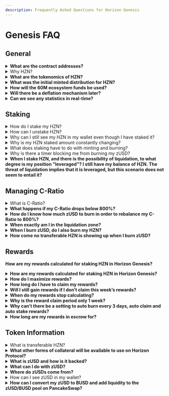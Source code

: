 ```yaml
---
description: Frequently Asked Questions for Horizon Genesis
---
```


# Genesis FAQ

## General

<details>

<summary><strong>What are the contract addresses?</strong></summary>

`HZN: 0xc0eff7749b125444953ef89682201fb8c6a917cd`

`zUSD: 0xf0186490b18cb74619816cfc7feb51cdbe4ae7b9`

</details>

<details>

<summary>Why HZN?</summary>

* Built on the BSC for faster, cheaper, scalable transactions
* More focus on bringing a wider range of synthetic assets that represent the real and crypto worlds
* Building more innovative synthetic assets such as zIndices, zNFTs, leveraged assets and others
* Bringing DeFi to NFTs via Synthetic NFTs
* Cross-chain interoperability: BSC, ETH, Solana, Polygon, Tron, Cosmos, Reef, and more
* Focused on user experience and education
* Community driven

</details>

<details>

<summary><strong>What are the tokenomics of HZN?</strong></summary>

To understand the tokenomics please refer to our [Supply and Inflation Policy article](https://horizonprotocol.medium.com/horizon-supply-and-inflation-policy-f0aaa8cc4a3a).

</details>

<details>

<summary><strong>What was the initial minted distribution for HZN?</strong></summary>

The initial minted supply of HZN tokens is 100,000,000.

Distribution:

* 10% (10,000,000 HZN) will be reserved for the IFO on PancakeSwap.
* 30% (30,000,000 HZN) will be reserved for Liquidity Mining (PHB, HZN, HZN-BNB LP) purposes.
* 60% (60,000,000 HZN) will be reserved for the Ecosystem & Community Fund.

</details>

<details>

<summary><strong>How will the 60M ecosystem funds be used?</strong></summary>

The 60M Ecosystem & Community Fund will be used to support the protocol and community via stabilization of synthetic asset collateralization, market making for synthetic assets, protocol grants and blockchain fees, bounties, partnerships, marketing, and other community incentives. None of these funds are going to the team, advisors, or investors and are not intended to ever be completely circulating in the market. This fund is the treasury of Horizon Protocol itself and is for the benefit and long term sustainability of the protocol. The intention for this fund is to eventually be completely governed by the community via a DAO.

</details>

<details>

<summary><strong>Will there be a deflation mechanism later?</strong></summary>

As our project evolves, we can certainly begin to implement deflationary mechanisms. If you wish to contribute to the discussion around this, please join our Telegram community [here](https://t.me/HorizonProtocol).

</details>

<details>

<summary><strong>Can we see any statistics in real-time?</strong></summary>

To see real-time network data and analytics for Horizon Protocol, check out the [Horizon Dashboard](https://dashboard.horizonprotocol.com).

</details>

## Staking

<details>

<summary>How do I stake my HZN?</summary>

To stake HZN you also need to mint zUSD, which is a stablecoin backed by your staked HZN. This zUSD must be paid back in order to reclaim your HZN and is considered as an interest-free debt. Staking HZN requires managing your Collateralization Ratio (C-Ratio) in order to be eligible for rewards and avoid liquidation.

Learn more about staking [here](staking-on-horizon-genesis/). Get started [here](getting-started/).

</details>

<details>

<summary>How can I unstake HZN?</summary>

You must burn zUSD in order to unstake HZN. Burning zUSD will reduce your debt which also reduces the amount of HZN required to back that debt.

* Any zUSD burned while under an 800% C-Ratio will only reduce your debt and increase your C-Ratio, but will not unstake any HZN.
* Any zUSD burned while over an 800% C-Ratio will reduce your debt AND unstake HZN at an 800% ratio. Reducing your debt to 0 would unstake all of your HZN. Unstaked HZN would become 'transferable' HZN, which is freely usable HZN.

</details>

<details>

<summary>Why can I still see my HZN in my wallet even though I have staked it?</summary>

When staking HZN in Horizon Genesis, your HZN will never actually leave your wallet. Horizon Genesis will automatically flag your HZN as 'staked' rendering it unusable until you unstake your position. HZN that isn't staked will be considered 'transferable' and freely usable to transfer or sell.

</details>

<details>

<summary>Why is my HZN staked amount constantly changing?</summary>

Horizon Protocol has a dynamic staking mechanism that automatically adjusts the amount of HZN staked based on the current price of HZN in order to always maintain an 800% backing of your current debt. Transferable and escrowed HZN are dynamically used to maintain an 800% C-Ratio as the price of HZN fluctuates.

Let’s take an example:

1. You mint 100 zUSD with 800 HZN (1 HZN = $1) at 800% C-Ratio, your staked HZN balance would be 800 and your transferable HZN balance would be 0 (assuming you staked all of your HZN).
2. The price of HZN goes up to $1.5, now you would only need 533.33 HZN to back your 100 zUSD. Horizon Genesis would automatically release 266.67 HZN from being staked and it would become transferable HZN. This transferable HZN could then be freely used to mint more zUSD, transferred to another wallet, or sold on an exchange.
3. The price of HZN drops to $0.5, then you will need 1,600 HZN (1600 x $0.5 = $800) to back your 100 zUSD debt position. Horizon Genesis will automatically migrate any transferable or escrowed HZN in your wallet to become staked HZN until the necessary 1600 HZN backing is met. If you don’t have any transferable HZN, then your C-Ratio will fall below the 800% target C-Ratio and you will no longer be able to claim rewards.

</details>

<details>

<summary>What does staking have to do with minting and burning?</summary>

Staking HZN means that you are putting the HZN in there as collateral to Mint/Borrow zUSD. The reason it is called Minting instead of Borrowing is because there is no interest in this process. This is also why zUSD is called “Debt”, because you are technically borrowing this zUSD and you need to return it to be able to take back your HZN. An example of this would be a second mortgage, where you use your house as the collateral and you’re able to borrow some money. To get the house back to be fully under your ownership, then you need to pay back all the money first.

C-Ratio stands for collateralization ratio. This is the amount of collateral needed to borrow/mint a certain amount of zUSD. At 800%, you need $800 worth of HZN to mint $100 of zUSD.&#x20;

If the price of HZN goes up to double the price, then your HZN is now worth $1600, which means that if you haven’t touched anything else, you are now at a c-ratio of 1600%. At this point, you can Mint again, which would take the extra $800 of HZN and borrow/mint to give you another $100 zUSD for a total of $200 zUSD at 800% c-ratio.

If the price of HZN drops by half back to the previous price so that it is worth $800 again, then you c-ratio has now dropped to 400%. To get back to 800% c-ratio, you need to “Burn”/repay $100 of zUSD so you are back at $100 zUSD of debt.

So the final conclusion is if you hold the zUSD that you mint and don’t do anything with it (trading it away or using it to invest in something else), you will have all the zUSD needed to “burn”/repay your zUSD debt and take out your collateral of HZN.

</details>

<details>

<summary>Why is there a timer blocking me from burning my zUSD?</summary>

There is a 24 hour period between minting and burning zUSD. This is necessary to prevent oracle front-running attacks.

</details>

<details>

<summary><strong>When I stake HZN, and there is the possibility of liquidation, to what degree is my position "leveraged"? I still have my balance of HZN. The threat of liquidation implies that it is leveraged, but this scenario does not seem to entail it?</strong></summary>

Liquidation in Horizon Protocol is not the same as liquidation of a leveraged or margin position. Your position in Horizon Protocol is not leveraged, you are actually over-collateralizing a debt position at an 800% ratio to back the creation of synthetic assets. Liquidation occurs when you lack sufficient backing of those synthetic assets. Please refer to the [liquidation section](staking-on-horizon-genesis/liquidation.md).

</details>

## Managing C-Ratio

<details>

<summary>What is C-Ratio?</summary>

Collateralization Ratio or C-Ratio is the ratio between your collateral and your debt. Horizon Protocol currently has a target C-Ratio of 800% meaning you need $8 worth of HZN staked to mint $1 zUSD to have a $1 debt. The purpose of the C-Ratio is to ensure that the synthetics produced by Horizon Protocol are sufficiently backed during price fluctuations.

</details>

<details>

<summary><strong>What happens if my C-Ratio drops below 800%?</strong></summary>

If your C-Ratio drops below 800% you will not be able to claim rewards. You will continue to gain rewards but will need to restore your C-Ratio to 800% by burning zUSD or adding more HZN in order to claim rewards. If you do not claim your rewards after a week, your rewards will be forfeited and redistributed to the following week's reward pool.

</details>

<details>

<summary><strong>How do I know how much zUSD to burn in order to rebalance my C-Ratio to 800%?</strong></summary>

Horizon Genesis has preset strategies to help you manage your C-Ratio. Simply clicking the “Aggressive - 800%” preset strategy will automatically calculate how much zUSD you need to burn to return to 800%. You may also manually input how much zUSD you want to burn if you want to maintain a different C-Ratio.

</details>

<details>

<summary><strong>When exactly am I in the liquidation zone?</strong></summary>

If your C-Ratio goes under 200% - you will be automatically flagged for liquidation. Horizon Genesis has a 3-day grace period to allow you to restore your C-Ratio and clear your liquidation flag before your account becomes available for liquidation. You will need to restore your C-Ratio back to 800% before you're able to clear your liquidation flag.

#### WARNING:

Please note that clearing your liquidation flag requires a blockchain transaction and is NOT automatic.

Learn more about liquidation [here](staking-on-horizon-genesis/liquidation.md).

</details>

<details>

<summary><strong>When I burn zUSD, do I also burn my HZN?</strong></summary>

No, you never lose HZN when burning zUSD. If your C-Ratio is under 800%, burning zUSD just reduces your debt and increases your C-Ratio. Once your C-Ratio is above 800% you will begin to unstake your HZN when burning zUSD. Reducing your debt to 0 would unstake all of your HZN. Unstaked HZN will become 'transferable' HZN, which is freely usable HZN.

</details>

<details>

<summary><strong>How come no transferable HZN is showing up when I burn zUSD?</strong></summary>

There are 2 reasons this can occur:

1. You are under 800% C-Ratio, therefore no HZN will actually become unstaked until you burn zUSD while over 800% C-Ratio.
2. All escrowed HZN you have used to stake must be first unstaked before un-escrowed HZN begins to unstake and become transferable.

</details>

## Rewards

**How are my rewards calculated for staking HZN in Horizon Genesis?**

<details>

<summary><strong>How are my rewards calculated for staking HZN in Horizon Genesis?</strong></summary>

Your rewards are calculated based on the proportion of your personal debt against the global debt pool. Your proportion of global debt is calculated based on a snapshot of the network taken every Friday around 5:00 UTC.

`Your Weekly Rewards = Personal debt/Global debt * Weekly Rewards`

</details>

<details>

<summary><strong>How do I maximize rewards?</strong></summary>

To maximize rewards you want to hold more debt and mint with all of your HZN (aggressive 800% strategy). Any price drop from the point of minting at 800% will result in you not being able to claim rewards. You have 1 week, until the next week’s reward period starts, to make sure your C-Ratio is at least 800% and claim your rewards or they will be forfeited and returned to the following week’s reward pool for others to earn.

**DANGER:**

Maximizing rewards is risky and requires more active management. Do not take on risk that you are not comfortable with.

</details>

<details>

<summary><strong>How long do I have to claim my rewards?</strong></summary>

You have until the next reward period to claim your rewards (7 days from when rewards are claimable). Unclaimed rewards will be redistributed into next week’s reward pool. You can see how long you have left to claim by checking the bottom right of the screen where you will see a timer until the next reward claim period.

</details>

<details>

<summary><strong>Will I still gain rewards if I don’t claim this week’s rewards?</strong></summary>

Yes, you will continue to gain rewards every week based on how much debt you hold. Any rewards you don’t claim each week will be forfeited and returned back to the reward pool for the following week's reward distribution.

</details>

<details>

<summary><strong>When do my rewards stop calculating?</strong></summary>

You will gain rewards as long as you have a debt position at the end of each reward period on Horizon Genesis. If you burn all your zUSD, you will no longer gain rewards.

</details>

<details>

<summary><strong>Why is the reward claim period only 1 week?</strong></summary>

The reward claim period coincides with the Horizon Protocol monetary policy, which distributes new tokens on a weekly basis.

In addition, it is very important to maintain the global C-Ratio, therefore, it is critical that stakers are active stakers, re-adjusting their individual C-Ratios at least once a week. Staking in Horizon Protocol is not a stake-and-forget type of system.

Please remember that rewards for the previous week must be claimed before the start of the next reward period or they will be forfeited and redistributed into the next week’s reward pool.

</details>

<details>

<summary><strong>Why can’t there be a setting to auto burn every 3 days, auto claim and auto stake rewards?</strong></summary>

Burning, claiming, and staking require transactions on the blockchain that need to be paid for by the user.

</details>

<details>

<summary><strong>How long are my rewards in escrow for?</strong></summary>

The vesting period for all claimed rewards is 1 year.

</details>

## Token Information

<details>

<summary>What is transferable HZN?</summary>

Transferable HZN is HZN that is available to be used in your wallet. You can transfer it or sell it, or keep it in your wallet to increase your C-Ratio. Having a good transferable HZN balance will help you maintain your debt position if the HZN price drops and you need more HZN to be staked. Horizon Genesis will automatically migrate your transferable HZN to become staked HZN in this event.

</details>

<details>

<summary><strong>What other forms of collateral will be available to use on Horizon Protocol?</strong></summary>

We’ll be looking into other forms of collateral such as BNB and other assets, but currently you can only use HZN as collateral.

</details>

<details>

<summary><strong>What is zUSD and how is it backed?</strong></summary>

zUSD is a stablecoin that is pegged to the US Dollar and is minted in Horizon Genesis when staking HZN as collateral. More collateral options will be available in the future.

</details>

<details>

<summary><strong>What can I do with zUSD?</strong></summary>

The main purpose of zUSD to is to use it to trade for other zAssets on Horizon Exchange. These zAssets are an array of synthetic assets representing the crypto and real economy (i.e. zBTC, zETH, zAPPL, zTSLA, etc.)

Additionally, for staking purposes, you can trade it on [PancakeSwap](https://pancakeswap.finance/swap?inputCurrency=0xF0186490B18CB74619816CfC7FeB51cdbe4ae7b9\&outputCurrency=0xe9e7cea3dedca5984780bafc599bd69add087d56) or compound your HZN staking rewards by supplying liquidity to the [zUSD/BUSD LP in PancakeSwap](https://pancakeswap.finance/add/0xe9e7CEA3DedcA5984780Bafc599bD69ADd087D56/0xF0186490B18CB74619816CfC7FeB51cdbe4ae7b9) and staking the LP for rewards in the Horizon Genesis [Earn](https://genesis.horizonprotocol.com/earn) tab.

</details>

<details>

<summary><strong>Where do zUSDs come from?</strong></summary>

zUSDs are always minted (and burned) at a value of $1.00 and are backed by the HZN you ‘stake’ into Horizon Genesis.

</details>

<details>

<summary>How can I see zUSD in my wallet?</summary>

Add the zUSD token address: `0xf0186490b18cb74619816cfc7feb51cdbe4ae7b9` to your wallet.

</details>

<details>

<summary><strong>How can I convert my zUSD to BUSD and add liquidity to the zUSD/BUSD pool on PancakeSwap?</strong></summary>

zUSD is tradeable on PancakeSwap [here](https://pancakeswap.finance/swap?inputCurrency=0xF0186490B18CB74619816CfC7FeB51cdbe4ae7b9\&outputCurrency=0xe9e7cea3dedca5984780bafc599bd69add087d56).

You can add liquidity for the zUSD-BUSD pool [here](https://pancakeswap.finance/add/0xe9e7CEA3DedcA5984780Bafc599bD69ADd087D56/0xF0186490B18CB74619816CfC7FeB51cdbe4ae7b9).

The zUSD/BUSD liquidity pool can be checked [here](https://bscscan.com/address/0xc3bf4e0ea6b76c8edd838e14be2116c862c88bdf).

zUSD token address: `0xf0186490b18cb74619816cfc7feb51cdbe4ae7b9`

</details>
